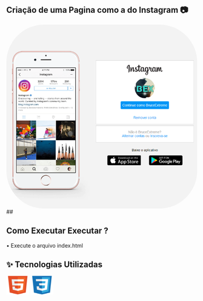 
## Criação de uma Pagina como a do Instagram 📷


<img align="right"  alt="META"  style="border-radius:100px;" src="Instagram.png" /> 

##   


## Como Executar Executar ?
<p> • Execute o arquivo index.html </p>


## ✨ Tecnologias Utilizadas
<div style="display: inline_block">
  <img align="center" alt="Allan-HTML" height="50" width="60" src="https://raw.githubusercontent.com/devicons/devicon/master/icons/html5/html5-original.svg">
  <img align="center" alt="Allan-CSS" height="50" width="60" src="https://raw.githubusercontent.com/devicons/devicon/master/icons/css3/css3-original.svg">

